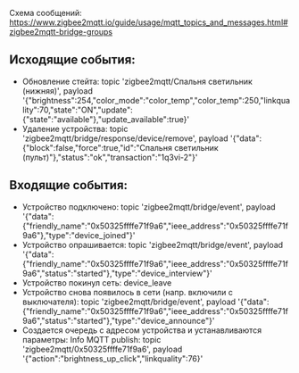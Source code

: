 Схема сообщений:
https://www.zigbee2mqtt.io/guide/usage/mqtt_topics_and_messages.html#zigbee2mqtt-bridge-groups

## Исходящие события:
- Обновление стейта: topic 'zigbee2mqtt/Спальня светильник (нижняя)', payload '{"brightness":254,"color_mode":"color_temp","color_temp":250,"linkquality":70,"state":"ON","update":{"state":"available"},"update_available":true}'
- Удаление устройства: topic 'zigbee2mqtt/bridge/response/device/remove', payload '{"data":{"block":false,"force":true,"id":"Спальня светильник (пульт)"},"status":"ok","transaction":"1q3vi-2"}'

## Входящие события:
- Устройство подключено: topic 'zigbee2mqtt/bridge/event', payload '{"data":{"friendly_name":"0x50325ffffe71f9a6","ieee_address":"0x50325ffffe71f9a6"},"type":"device_joined"}'
- Устройство опрашивается: topic 'zigbee2mqtt/bridge/event', payload '{"data":{"friendly_name":"0x50325ffffe71f9a6","ieee_address":"0x50325ffffe71f9a6","status":"started"},"type":"device_interview"}'
- Устройство покинул сеть: device_leave
- Устройство снова появилось в сети (напр. включили с выключателя): topic 'zigbee2mqtt/bridge/event', payload '{"data":{"friendly_name":"0x50325ffffe71f9a6","ieee_address":"0x50325ffffe71f9a6","status":"started"},"type":"device_announce"}'
- Создается очередь с адресом устройства и устанавливаются параметры: Info MQTT publish: topic 'zigbee2mqtt/0x50325ffffe71f9a6', payload '{"action":"brightness_up_click","linkquality":76}'